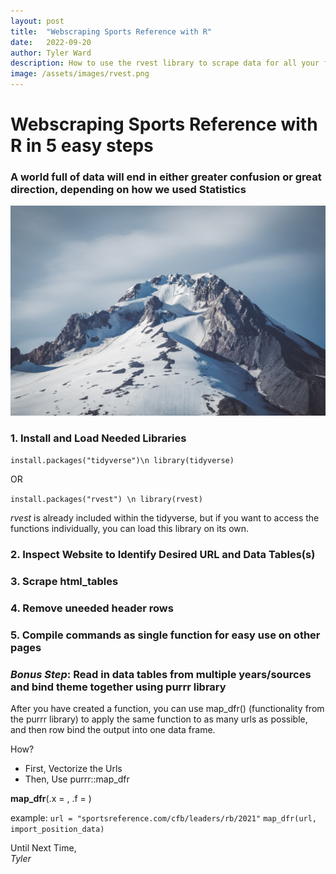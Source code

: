 ```yaml
---
layout: post
title:  "Webscraping Sports Reference with R"
date:   2022-09-20
author: Tyler Ward
description: How to use the rvest library to scrape data for all your favorite sports
image: /assets/images/rvest.png
---
```


# Webscraping Sports Reference with R in 5 easy steps
### A world full of data will end in either greater confusion or great direction, depending on how we used Statistics


![Cool Mountain Image Peaked](https://raw.githubusercontent.com/runstats21/stat-386-projects/main/assets/images/sean-martin-PgZ4WfREKZk-unsplash.jpg)
<br>

### 1. Install and Load Needed Libraries

`install.packages("tidyverse")\n library(tidyverse)`

OR

`install.packages("rvest") \n library(rvest)`

*rvest* is already included within the tidyverse, but if you want to access the functions individually, you can load this library on its own.

### 2. Inspect Website to Identify Desired URL and Data Tables(s)


### 3. Scrape html_tables 


### 4. Remove uneeded header rows


### 5. Compile commands as single function for easy use on other pages


### *Bonus Step*: Read in data tables from multiple years/sources and bind theme together using purrr library

After you have created a function, you can use map_dfr() (functionality from the purrr library) to apply the same function to as many urls as possible, and then row bind the output into one data frame.
 
How?
* First, Vectorize the Urls
* Then, Use purrr::map_dfr

**map_dfr**(.x = <vector of urls>, .f = <function name>)

example:
`url = "sportsreference.com/cfb/leaders/rb/2021"`
`map_dfr(url, import_position_data)`


Until Next Time,<br>
*Tyler*

